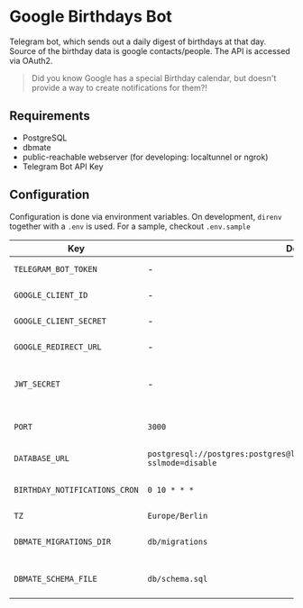 # Google Birthdays Bot

Telegram bot, which sends out a daily digest of birthdays at that day. Source of the birthday data is google contacts/people. The API is accessed via OAuth2.

> Did you know Google has a special Birthday calendar, but doesn't provide a way to create notifications for them?!

## Requirements

- PostgreSQL
- dbmate
- public-reachable webserver (for developing: localtunnel or ngrok)
- Telegram Bot API Key

## Configuration

Configuration is done via environment variables. On development, `direnv` together with a `.env` is used. For a sample, checkout `.env.sample`

| **Key**                       | **Default**                                                                          | **Description**                                                 |
| ----------------------------- | ------------------------------------------------------------------------------------ | --------------------------------------------------------------- |
| `TELEGRAM_BOT_TOKEN`          | -                                                                                    | Valid Telegram Bot API Token                                    |
| `GOOGLE_CLIENT_ID`            | -                                                                                    | Google Credentials Client ID                                    |
| `GOOGLE_CLIENT_SECRET`        | -                                                                                    | Google Credentials Client Secret                                |
| `GOOGLE_REDIRECT_URL`         | -                                                                                    | Google Credentails Redirect URL                                 |
| `JWT_SECRET`                  | -                                                                                    | Secret used for encrypting/decrypting JWT. Should be > 16 Chars |
| `PORT`                        | `3000`                                                                               | Port for the webserver, used for OAuth2 callbacks               |
| `DATABASE_URL`                | `postgresql://postgres:postgres@localhost:5432/google_birthdays_bot?sslmode=disable` | PostgreSQL Database connection string                           |
| `BIRTHDAY_NOTIFICATIONS_CRON` | `0 10 * * *`                                                                         | Cron when birthday notifications are sent to all users          |
| `TZ`                          | `Europe/Berlin`                                                                      | Timezone for the cron                                           |
| `DBMATE_MIGRATIONS_DIR`       | `db/migrations`                                                                      | Source of dbmate migrations, do not change                      |
| `DBMATE_SCHEMA_FILE`          | `db/schema.sql`                                                                      | Source of dbmate schema, do not change                          |
